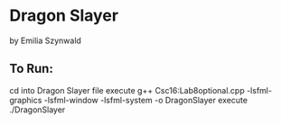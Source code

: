 Dragon Slayer
=============
by Emilia Szynwald

To Run:
---------------

  cd into Dragon Slayer file
  execute g++ Csc16:Lab8optional.cpp -lsfml-graphics -lsfml-window -lsfml-system -o DragonSlayer
  execute ./DragonSlayer

  
